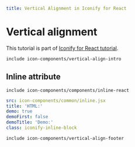 ```yaml
title: Vertical Alignment in Iconify for React
```

# Vertical alignment

This tutorial is part of [Iconify for React tutorial](./index.md).

`include icon-components/vertical-align-intro`

## Inline attribute

`include icon-components/components/inline-react`

```yaml
src: icon-components/common/inline.jsx
title: 'HTML:'
demo: true
demoFirst: false
demoTitle: 'Demo:'
class: iconify-inline-block
```

`include icon-components/vertical-align-footer`
